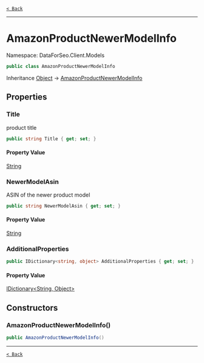 [`< Back`](./)

---

# AmazonProductNewerModelInfo

Namespace: DataForSeo.Client.Models

```csharp
public class AmazonProductNewerModelInfo
```

Inheritance [Object](https://docs.microsoft.com/en-us/dotnet/api/system.object) → [AmazonProductNewerModelInfo](./dataforseo.client.models.amazonproductnewermodelinfo)

## Properties

### **Title**

product title

```csharp
public string Title { get; set; }
```

#### Property Value

[String](https://docs.microsoft.com/en-us/dotnet/api/system.string)<br>

### **NewerModelAsin**

ASIN of the newer product model

```csharp
public string NewerModelAsin { get; set; }
```

#### Property Value

[String](https://docs.microsoft.com/en-us/dotnet/api/system.string)<br>

### **AdditionalProperties**

```csharp
public IDictionary<string, object> AdditionalProperties { get; set; }
```

#### Property Value

[IDictionary&lt;String, Object&gt;](https://docs.microsoft.com/en-us/dotnet/api/system.collections.generic.idictionary-2)<br>

## Constructors

### **AmazonProductNewerModelInfo()**

```csharp
public AmazonProductNewerModelInfo()
```

---

[`< Back`](./)
